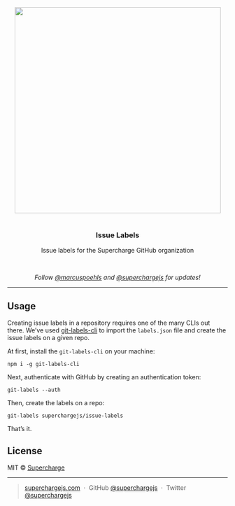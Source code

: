 <div align="center">
  <a href="https://superchargejs.com">
    <img width="471" style="max-width:100%;" src="https://superchargejs.com/images/supercharge-text.svg" />
  </a>
  <br/>
  <br/>
  <p>
    <h3>Issue Labels</h3>
  </p>
  <p>
    Issue labels for the Supercharge GitHub organization
  </p>
  <br/>
  <p>
    <em>Follow <a href="http://twitter.com/marcuspoehls">@marcuspoehls</a> and <a href="http://twitter.com/superchargejs">@superchargejs</a> for updates!</em>
  </p>
</div>

---

## Usage
Creating issue labels in a repository requires one of the many CLIs out there. We’ve used [git-labels-cli](https://github.com/bukinoshita/git-labels-cli) to import the `labels.json` file and create the issue labels on a given repo.

At first, install the `git-labels-cli` on your machine:

```
npm i -g git-labels-cli
```

Next, authenticate with GitHub by creating an authentication token:

```
git-labels --auth
```

Then, create the labels on a repo:

```
git-labels superchargejs/issue-labels
```

That’s it.

## License
MIT © [Supercharge](https://superchargejs.com)

---

> [superchargejs.com](https://superchargejs.com) &nbsp;&middot;&nbsp;
> GitHub [@superchargejs](https://github.com/superchargejs/) &nbsp;&middot;&nbsp;
> Twitter [@superchargejs](https://twitter.com/superchargejs)
